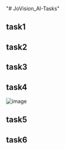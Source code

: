 "# JoVision_AI-Tasks"
## task1

## task2

## task3

## task4
![image](https://github.com/user-attachments/assets/9966cdca-5bc3-44e4-b97d-54f5b9f0c3d5)

## task5

## task6
